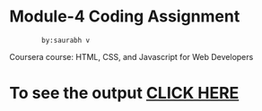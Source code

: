 
# Module-4 Coding Assignment
            by:saurabh v
Coursera course: HTML, CSS, and Javascript for Web Developers

# To see the output [CLICK HERE](https://ovodeadshot.github.io/CourseraWeb.github.io/Module4/index.html)